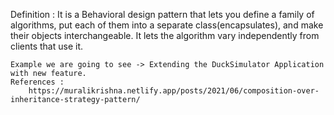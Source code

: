 Definition : 
    It is a Behavioral design pattern that lets you define a family of algorithms, put each of them into a separate class(encapsulates), and make their objects interchangeable. It lets the algorithm vary independently from clients that use it.

    Example we are going to see -> Extending the DuckSimulator Application with new feature.
    References : 
        https://muralikrishna.netlify.app/posts/2021/06/composition-over-inheritance-strategy-pattern/
    